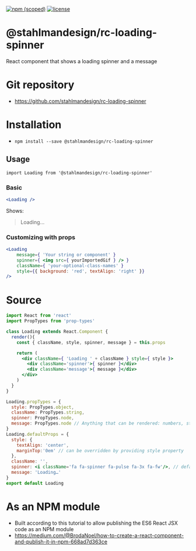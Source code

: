 [![npm (scoped)](https://img.shields.io/npm/v/@stahlmandesign/rc-loading-spinner.svg)](https://github.com/stahlmandesign/rc-loading-spinner)
[![license](https://img.shields.io/github/license/stahlmandesign/rc-loading-spinner.svg
)](https://github.com/stahlmandesign/rc-loading-spinner)


# @stahlmandesign/rc-loading-spinner
React component that shows a loading spinner and a message

# Git repository
- https://github.com/stahlmandesign/rc-loading-spinner

# Installation
- `npm install --save @stahlmandesign/rc-loading-spinner`

## Usage
```import Loading from '@stahlmandesign/rc-loading-spinner'```
### Basic
```jsx
<Loading />
```
Shows:

> Loading…



### Customizing with props	
```jsx
<Loading
	message={ 'Your string or component' }
	spinner={ <img src={ yourImportedGif } /> }
	className={ 'your-optional-class-names' }
	style={{ background: 'red', textAlign: 'right' }}
/>
```

# Source

```jsx
import React from 'react'
import PropTypes from 'prop-types'

class Loading extends React.Component {
  render(){
    const { className, style, spinner, message } = this.props

    return (
      <div className={ 'Loading ' + className } style={ style }>
        <div className='spinner'>{ spinner }</div>
        <div className='message'>{ message }</div>
      </div>
    )
  }
}

Loading.propTypes = {
  style: PropTypes.object,
  className: PropTypes.string,
  spinner: PropTypes.node,
  message: PropTypes.node // Anything that can be rendered: numbers, strings, elements or an array (or fragment)
}
Loading.defaultProps = {
  style: {
    textAlign: 'center',
    marginTop:'0em' // can be overridden by providing style property
  },
  className: '',
  spinner: <i className='fa fa-spinner fa-pulse fa-3x fa-fw'/>, // default assumes FontAwesome 4.x loaded
  message: 'Loading…'
}
export default Loading

```


# As an NPM module
- Built according to this tutorial to allow publishing the ES6 React JSX code as an NPM module
- https://medium.com/@BrodaNoel/how-to-create-a-react-component-and-publish-it-in-npm-668ad7d363ce
	
